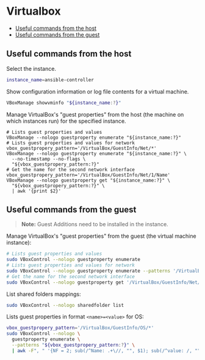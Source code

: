 # Virtualbox

- [Useful commands from the host](#useful-commands-from-the-host)
- [Useful commands from the guest](#useful-commands-from-the-guest)

## Useful commands from the host

Select the instance.

```sh
instance_name=ansible-controller
```

Show configuration information or log file contents for a virtual machine.

```sh
VBoxManage showvminfo "${instance_name:?}"
```

Manage VirtualBox's "guest properties" from the host (the machine on which
instances run) for the specified instance.

```shell {filename="example.sh"}
# Lists guest properties and values
VBoxManage --nologo guestproperty enumerate "${instance_name:?}"
# Lists guest properties and values for network
vbox_guestpropery_pattern='/VirtualBox/GuestInfo/Net/*'
VBoxManage --nologo guestproperty enumerate "${instance_name:?}" \
  --no-timestamp --no-flags \
  "${vbox_guestpropery_pattern:?}"
# Get the name for the second network interface
vbox_guestpropery_pattern='/VirtualBox/GuestInfo/Net/1/Name'
VBoxManage --nologo guestproperty get "${instance_name:?}" \
  "${vbox_guestpropery_pattern:?}" \
  | awk '{print $2}'
```

## Useful commands from the guest

> **Note:** Guest Additions need to be installed in the instance.

Manage VirtualBox's "guest properties" from the guest (the virtual machine instance):

```sh
# Lists guest properties and values
sudo VBoxControl --nologo guestproperty enumerate
# Lists guest properties and values for network
sudo VBoxControl --nologo guestproperty enumerate --patterns '/VirtualBox/GuestInfo/Net/*'
# Get the name for the second network interface
sudo VBoxControl --nologo guestproperty get '/VirtualBox/GuestInfo/Net/1/Name'
```

List shared folders mappings:

```sh
sudo VBoxControl --nologo sharedfolder list
```

Lists guest properties in format `<name>=<value>` for OS:

```sh
vbox_guestpropery_pattern='/VirtualBox/GuestInfo/OS/*'
sudo VBoxControl --nologo \
  guestproperty enumerate \
  --patterns "${vbox_guestpropery_pattern:?}" \
  | awk -F", " '{NF = 2; sub(/^Name: .+\//, "", $1); sub(/^value: /, "", $2); print $1 "=" $2}' -
```
